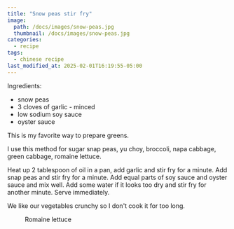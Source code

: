```yaml
---
title: "Snow peas stir fry"
image: 
  path: /docs/images/snow-peas.jpg
  thumbnail: /docs/images/snow-peas.jpg
categories:
  - recipe
tags:
  - chinese recipe
last_modified_at: 2025-02-01T16:19:55-05:00
---
```


Ingredients:
* snow peas
* 3 cloves of garlic - minced
* low sodium soy sauce 
* oyster sauce

This is my favorite way to prepare greens. 

I use this method for sugar snap peas, yu choy, broccoli, napa cabbage, green cabbage, romaine lettuce. 

Heat up 2 tablespoon of oil in a pan, add garlic and stir fry for a minute. Add snap peas and stir fry for a minute. Add equal parts of soy sauce and oyster sauce and mix well. Add some water if it looks too dry and stir fry for another minute. Serve immediately.

We like our vegetables crunchy so I don't cook it for too long.

<figure class="align-left">
  <a href="#"><img src="{{ '/docs/images/romaine-lettuce.jpg' | absolute_url }}" alt=""></a>
  <figcaption>Romaine lettuce</figcaption>
</figure> 

